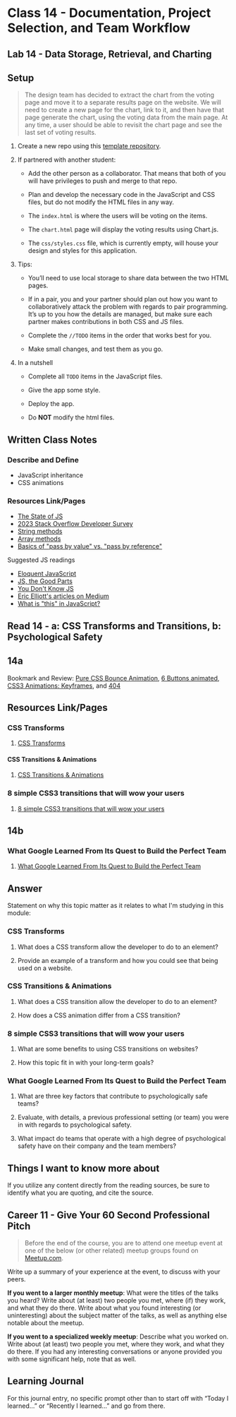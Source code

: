 # Class 14 - Documentation, Project Selection, and Team Workflow

## Lab 14 - Data Storage, Retrieval, and Charting

## Setup

> The design team has decided to extract the chart from the voting page and move it to a separate results page on the website. We will need to create a new page for the chart, link to it, and then have that page generate the chart, using the voting data from the main page. At any time, a user should be able to revisit the chart page and see the last set of voting results.

1. Create a new repo using this [template repository](https://github.com/codefellows/201-lab-14).

2. If partnered with another student:

    - Add the other person as a collaborator. That means that both of you will have privileges to push and merge to that repo.

    - Plan and develop the necessary code in the JavaScript and CSS files, but do not modify the HTML files in any way.

    - The `index.html` is where the users will be voting on the items.
    - The `chart.html` page will display the voting results using Chart.js.
    - The `css/styles.css` file, which is currently empty, will house your design and styles for this application.

3. Tips:
    - You’ll need to use local storage to share data between the two HTML pages.

    - If in a pair, you and your partner should plan out how you want to 
    collaboratively attack the problem with regards to pair programming. It’s up to you how the details are managed, but make sure each partner makes contributions in both CSS and JS files.
    - Complete the `//TODO` items in the order that works best for you.
    - Make small changes, and test them as you go.

4. In a nutshell

    - Complete all `TODO` items in the JavaScript files.

    - Give the app some style.
    - Deploy the app.
    - Do **NOT** modify the html files.


## Written Class Notes

### Describe and Define

- JavaScript inheritance
- CSS animations

### Resources Link/Pages

- [The State of JS](http://stateofjs.com)
- [2023 Stack Overflow Developer Survey](https://survey.stackoverflow.co/2023/)
- [String methods](https://developer.mozilla.org/en-US/docs/Web/JavaScript/Reference/Global_Objects/String)
- [Array methods](https://developer.mozilla.org/en-US/docs/Web/JavaScript/Reference/Global_Objects/Array)
- [Basics of "pass by value" vs. "pass by reference"](https://codeburst.io/explaining-value-vs-reference-in-javascript-647a975e12a0)


Suggested JS readings
  - [Eloquent JavaScript](http://eloquentjavascript.net/)
  - [JS, the Good Parts](http://shop.oreilly.com/product/9780596517748.do)
  - [You Don't Know JS](https://github.com/getify/You-Dont-Know-JS)
  - [Eric Elliott's articles on Medium](https://medium.com/@_ericelliott)
  - [What is "this" in JavaScript?](https://www.javascripttutorial.net/javascript-this/)

## Read 14 - a: CSS Transforms and Transitions, b: Psychological Safety

## 14a

Bookmark and Review: [Pure CSS Bounce Animation](http://codepen.io/dp_lewis/pen/gCfBv), [6 Buttons animated](http://codepen.io/retyui/pen/ByoaXV), [CSS3 Animations: Keyframes](http://codepen.io/akshaychauhan/pen/oAfae), and [404](http://codepen.io/kieranfivestars/pen/MYdQxX)

## Resources Link/Pages

### CSS Transforms

1. [CSS Transforms](http://learn.shayhowe.com/advanced-html-css/css-transforms/)

#### CSS Transitions & Animations

1. [CSS Transitions & Animations](http://learn.shayhowe.com/advanced-html-css/transitions-animations/)

### 8 simple CSS3 transitions that will wow your users

1. [8 simple CSS3 transitions that will wow your users](http://www.webdesignerdepot.com/2014/05/8-simple-css3-transitions-that-will-wow-your-users)

## 14b

### What Google Learned From Its Quest to Build the Perfect Team

1. [What Google Learned From Its Quest to Build the Perfect Team](https://web.archive.org/web/20221125192300/https://www.nytimes.com/2016/02/28/magazine/what-google-learned-from-its-quest-to-build-the-perfect-team.html)

## Answer

Statement on why this topic matter as it relates to what I'm studying in this module:

### CSS Transforms

1. What does a CSS transform allow the developer to do to an element?


2. Provide an example of a transform and how you could see that being used on a website.

### CSS Transitions & Animations

1. What does a CSS transition allow the developer to do to an element?


2. How does a CSS animation differ from a CSS transition?

### 8 simple CSS3 transitions that will wow your users

1. What are some benefits to using CSS transitions on websites?


2. How this topic fit in with your long-term goals?

### What Google Learned From Its Quest to Build the Perfect Team

1. What are three key factors that contribute to psychologically safe teams?


2. Evaluate, with details, a previous professional setting (or team) you were in with regards to psychological safety.


3. What impact do teams that operate with a high degree of psychological safety have on their company and the team members?

## Things I want to know more about

If you utilize any content directly from the reading sources, be sure to identify what you are quoting, and cite the source.

## Career 11 - Give Your 60 Second Professional Pitch

> Before the end of the course, you are to attend one meetup event at one of the below (or other related) meetup groups found on [Meetup.com](https://www.meetup.com/). 

Write up a summary of your experience at the event, to discuss with your peers.

**If you went to a larger monthly meetup**: What were the titles of the talks you heard? Write about (at least) two people you met, where (if) they work, and what they do there. Write about what you found interesting (or uninteresting) about the subject matter of the talks, as well as anything else notable about the meetup.

**If you went to a specialized weekly meetup**: Describe what you worked on. Write about (at least) two people you met, where they work, and what they do there. If you had any interesting conversations or anyone provided you with some significant help, note that as well.

## Learning Journal

For this journal entry, no specific prompt other than to start off with “Today I learned…” or “Recently I learned…” and go from there.